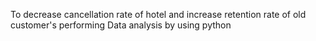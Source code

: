To decrease cancellation rate of hotel and increase retention rate of old customer's performing Data analysis by using python

